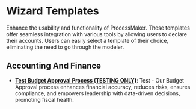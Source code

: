 # Wizard Templates
Enhance the usability and functionality of ProcessMaker. These templates offer seamless integration with various tools by allowing users to declare their accounts. Users can easily select a template of their choice, eliminating the need to go through the modeler.
## Accounting And Finance
- **[Test Budget Approval Process (TESTING ONLY)](/./accounting-and-finance/budget-approval.json)**: Test - Our Budget Approval process enhances financial accuracy, reduces risks, ensures compliance, and empowers leadership with data-driven decisions, promoting fiscal health.
